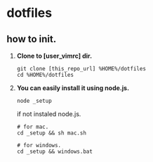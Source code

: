 # dotfiles

## how to init.

1. **Clone to [user_vimrc] dir.**
    ```
    git clone [this_repo_url] %HOME%/dotfiles
    cd %HOME%/dotfiles
    ```
1. **You can easily install it using node.js.**
    ```
    node _setup
    ```
    if not instaled node.js.
    ```
    # for mac.
    cd _setup && sh mac.sh

    # for windows.
    cd _setup && windows.bat
    ```
